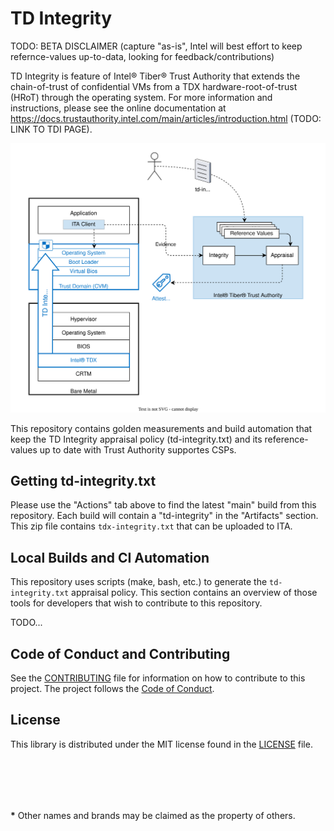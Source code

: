 # TD Integrity

TODO:  BETA DISCLAIMER (capture "as-is", Intel will best effort to keep refernce-values up-to-data, looking for feedback/contributions)
 

TD Integrity is feature of Intel® Tiber® Trust Authority that extends the chain-of-trust of confidential VMs from a TDX hardware-root-of-trust (HRoT) through the operating system.  For more information and instructions, please see the online documentation at https://docs.trustauthority.intel.com/main/articles/introduction.html (TODO:  LINK TO TDI PAGE).

![Details](diagrams/overview.drawio.svg)

This repository contains golden measurements and build automation that keep the TD Integrity appraisal policy (td-integrity.txt) and its reference-values up to date with Trust Authority supportes CSPs.

## Getting td-integrity.txt
Please use the "Actions" tab above to find the latest "main" build from this repository.  Each build will contain a "td-integrity" in the "Artifacts" section.  This zip file contains `tdx-integrity.txt` that can be uploaded to ITA.

## Local Builds and CI Automation
This repository uses scripts (make, bash, etc.) to generate the `td-integrity.txt` appraisal policy. This section contains an overview of those tools for developers that wish to contribute to this repository.

TODO...


## Code of Conduct and Contributing

See the [CONTRIBUTING](./CONTRIBUTING.md) file for information on how to contribute to this project. The project follows the [ Code of Conduct](./CODE_OF_CONDUCT.md).

## License

This library is distributed under the MIT license found in the [LICENSE](./LICENSE) file.

<br><br>
---
**\*** Other names and brands may be claimed as the property of others.